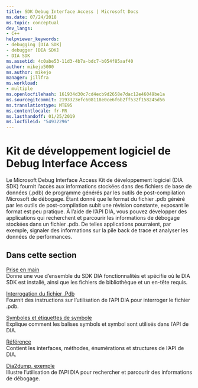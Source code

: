 ```yaml
---
title: SDK Debug Interface Access | Microsoft Docs
ms.date: 07/24/2018
ms.topic: conceptual
dev_langs:
- C++
helpviewer_keywords:
- debugging [DIA SDK]
- debugger [DIA SDK]
- DIA SDK
ms.assetid: 4c0abe53-11d3-4b7a-bdc7-b054f85aaf40
author: mikejo5000
ms.author: mikejo
manager: jillfra
ms.workload:
- multiple
ms.openlocfilehash: 161934d30c7cd4ecb9d2658e7dac12e46049be1a
ms.sourcegitcommit: 2193323efc608118e0ce6f6b2ff532f158245d56
ms.translationtype: MTE95
ms.contentlocale: fr-FR
ms.lasthandoff: 01/25/2019
ms.locfileid: "54932296"
---
```

# <a name="debug-interface-access-sdk"></a>Kit de développement logiciel de Debug Interface Access

Le Microsoft Debug Interface Access Kit de développement logiciel (DIA SDK) fournit l’accès aux informations stockées dans des fichiers de base de données (.pdb) de programme générés par les outils de post-compilation Microsoft de débogage. Étant donné que le format du fichier .pdb généré par les outils de post-compilation subit une révision constante, exposant le format est peu pratique. À l’aide de l’API DIA, vous pouvez développer des applications qui recherchent et parcourir les informations de débogage stockées dans un fichier .pdb. De telles applications pourraient, par exemple, signaler des informations sur la pile back de trace et analyser les données de performances.

## <a name="in-this-section"></a>Dans cette section

[Prise en main](../../debugger/debug-interface-access/getting-started-debug-interface-access-sdk.md)  
Donne une vue d’ensemble du SDK DIA fonctionnalités et spécifie où le DIA SDK est installé, ainsi que les fichiers de bibliothèque et un en-tête requis.

[Interrogation du fichier .Pdb](../../debugger/debug-interface-access/querying-the-dot-pdb-file.md)  
Fournit des instructions sur l’utilisation de l’API DIA pour interroger le fichier .pdb.

[Symboles et étiquettes de symbole](../../debugger/debug-interface-access/symbols-and-symbol-tags.md)  
Explique comment les balises symbols et symbol sont utilisés dans l’API de DIA.

[Référence](../../debugger/debug-interface-access/debug-interface-access-sdk-reference.md)  
Contient les interfaces, méthodes, énumérations et structures de l’API de DIA.

[Dia2dump, exemple](../../debugger/debug-interface-access/dia2dump-sample.md)  
Illustre l’utilisation de l’API DIA pour rechercher et parcourir des informations de débogage.
